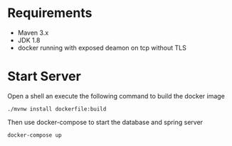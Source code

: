 
# Requirements

- Maven 3.x
- JDK 1.8
- docker running with exposed deamon on tcp without TLS

# Start Server

Open a shell an execute the following command to build the docker image

````shell
./mvnw install dockerfile:build
````

Then use docker-compose to start the database and spring server

````shell
docker-compose up
````